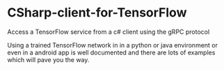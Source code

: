 # CSharp-client-for-TensorFlow
Access a TensorFlow service from a c# client using the gRPC protocol

Using a trained TensorFlow network in in a python or java environment or even in a android app is well documented and there are lots of examples which will pave you the way.

